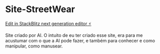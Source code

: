 # Site-StreetWear

[Edit in StackBlitz next generation editor ⚡️](https://stackblitz.com/~/github.com/Pradixx/Site-StreetWear)

Site criado por AI.
O intuito de eu ter criado esse site, era para me acustumar com o que a AI pode fazer, e também para conhecer e como manipular, como manusear.
